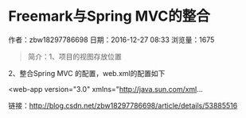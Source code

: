 # Freemark与Spring MVC的整合
作者：zbw18297786698
日期：2016-12-27 08:33
浏览量：1675
> 简介：1、项目的视图存放位置


2、整合Spring MVC 的配置，web.xml的配置如下

<web-app version="3.0" xmlns="http://java.sun.com/xml...

 链接：http://blog.csdn.net/zbw18297786698/article/details/53885516
